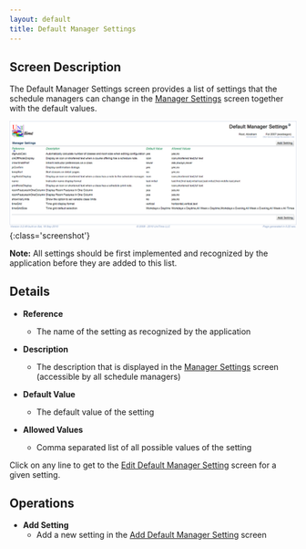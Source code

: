 ```yaml
---
layout: default
title: Default Manager Settings
---
```



## Screen Description

The Default Manager Settings screen provides a list of settings that the schedule managers can change in the [Manager Settings](manager-settings) screen together with the default values.

![Default Manager Settings](images/default-manager-settings-1.png){:class='screenshot'}

**Note:** All settings should be first implemented and recognized by the application before they are added to this list.

## Details

* **Reference**
	* The name of the setting as recognized by the application

* **Description**
	* The description that is displayed in the [Manager Settings](manager-settings) screen (accessible by all schedule managers)

* **Default Value**
	* The default value of the setting

* **Allowed Values**
	* Comma separated list of all possible values of the setting

Click on any line to get to the [Edit Default Manager Setting](edit-default-manager-setting) screen for a given setting.

## Operations

* **Add Setting**
	* Add a new setting in the [Add Default Manager Setting](add-default-manager-setting) screen

